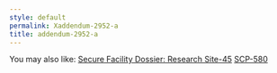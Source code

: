 ```yaml
---
style: default
permalink: Xaddendum-2952-a
title: addendum-2952-a
---
```

You may also like:
[Secure Facility Dossier: Research Site-45](http://scp-wiki.net/secure-facility-dossier-research-site-45)
[SCP-580](http://scp-wiki.net/scp-580)